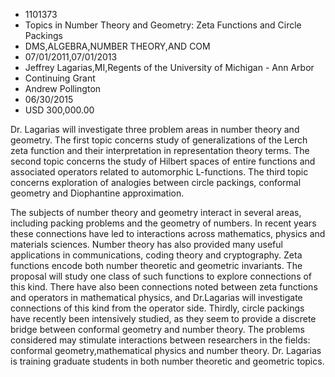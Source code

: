 
* 1101373
* Topics in Number Theory and Geometry: Zeta Functions and Circle Packings
* DMS,ALGEBRA,NUMBER THEORY,AND COM
* 07/01/2011,07/01/2013
* Jeffrey Lagarias,MI,Regents of the University of Michigan - Ann Arbor
* Continuing Grant
* Andrew Pollington
* 06/30/2015
* USD 300,000.00

Dr. Lagarias will investigate three problem areas in number theory and geometry.
The first topic concerns study of generalizations of the Lerch zeta function and
their interpretation in representation theory terms. The second topic concerns
the study of Hilbert spaces of entire functions and associated operators related
to automorphic L-functions. The third topic concerns exploration of analogies
between circle packings, conformal geometry and Diophantine approximation.

The subjects of number theory and geometry interact in several areas, including
packing problems and the geometry of numbers. In recent years these connections
have led to interactions across mathematics, physics and materials sciences.
Number theory has also provided many useful applications in communications,
coding theory and cryptography. Zeta functions encode both number theoretic and
geometric invariants. The proposal will study one class of such functions to
explore connections of this kind. There have also been connections noted between
zeta functions and operators in mathematical physics, and Dr.Lagarias will
investigate connections of this kind from the operator side. Thirdly, circle
packings have recently been intensively studied, as they seem to provide a
discrete bridge between conformal geometry and number theory. The problems
considered may stimulate interactions between researchers in the fields:
conformal geometry,mathematical physics and number theory. Dr. Lagarias is
training graduate students in both number theoretic and geometric topics.
